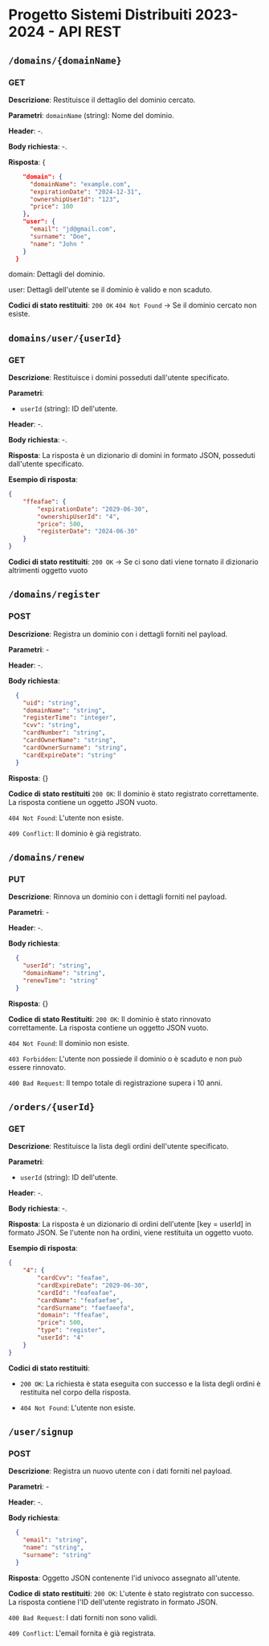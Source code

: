# Progetto Sistemi Distribuiti 2023-2024 - API REST

## `/domains/{domainName}`

### GET

**Descrizione**: Restituisce il dettaglio del dominio cercato.

**Parametri**: `domainName` (string): Nome del dominio.

**Header**: -.

**Body richiesta**: -.

**Risposta**:  {
```json
    "domain": {
      "domainName": "example.com",
      "expirationDate": "2024-12-31",
      "ownershipUserId": "123",
      "price": 100
    },
    "user": {
      "email": "jd@gmail.com",
      "surname": "Doe",
      "name": "John "
    }
  }
```
  domain: Dettagli del dominio.
  
  user: Dettagli dell'utente se il dominio è valido e non scaduto.

**Codici di stato restituiti**: 
    `200 OK`
    `404 Not Found` -> Se il dominio cercato non esiste.


## `domains/user/{userId}`

### GET

**Descrizione**: Restituisce i domini posseduti dall'utente specificato.

**Parametri**: 
- `userId` (string): ID dell'utente.

**Header**: -.

**Body richiesta**: -.

**Risposta**: La risposta è un dizionario di domini in formato JSON, posseduti dall'utente specificato.

**Esempio di risposta**:
```json
{
    "ffeafae": {
        "expirationDate": "2029-06-30",
        "ownershipUserId": "4",
        "price": 500,
        "registerDate": "2024-06-30"
    }
}
```

**Codici di stato restituiti**: 
    `200 OK` -> Se ci sono dati viene tornato il dizionario altrimenti oggetto vuoto


## `/domains/register`

### POST

**Descrizione**: Registra un dominio con i dettagli forniti nel payload.

**Parametri**: -

**Header**: -.

**Body richiesta**: 
```json
  {
    "uid": "string",
    "domainName": "string",
    "registerTime": "integer",
    "cvv": "string",
    "cardNumber": "string",
    "cardOwnerName": "string",
    "cardOwnerSurname": "string",
    "cardExpireDate": "string"
  }
```
**Risposta**: {}

**Codice di stato restituiti**
`200 OK`: Il dominio è stato registrato correttamente. La risposta contiene un oggetto JSON vuoto.

`404 Not Found`: L'utente non esiste.

`409 Conflict`: Il dominio è già registrato.


## `/domains/renew`

### PUT

**Descrizione**: Rinnova un dominio con i dettagli forniti nel payload.

**Parametri**: -

**Header**: -.

**Body richiesta**:
```json
  {
    "userId": "string",
    "domainName": "string",
    "renewTime": "string"
  }
```

**Risposta**: {}

**Codice di stato Restituiti**:
`200 OK`: Il dominio è stato rinnovato correttamente. La risposta contiene un oggetto JSON vuoto.

`404 Not Found`: Il dominio non esiste.

`403 Forbidden`: L'utente non possiede il dominio o è scaduto e non può essere rinnovato.

`400 Bad Request`: Il tempo totale di registrazione supera i 10 anni.


## `/orders/{userId}`

### GET

**Descrizione**: Restituisce la lista degli ordini dell'utente specificato.

**Parametri**: 
- `userId` (string): ID dell'utente.

**Header**: -.

**Body richiesta**: -.

**Risposta**: 
La risposta è un dizionario di ordini dell'utente [key = userId] in formato JSON. Se l'utente non ha ordini, viene restituita un oggetto vuoto.

**Esempio di risposta**:
```json
{
    "4": {
        "cardCvv": "feafae",
        "cardExpireDate": "2029-06-30",
        "cardId": "feafeafae",
        "cardName": "feafaefae",
        "cardSurname": "faefaeefa",
        "domain": "ffeafae",
        "price": 500,
        "type": "register",
        "userId": "4"
    }
}
```

**Codici di stato restituiti**: 
- `200 OK`: La richiesta è stata eseguita con successo e la lista degli ordini è restituita nel corpo della risposta.
  
- `404 Not Found`: L'utente non esiste.
  

## `/user/signup`

### POST

**Descrizione**: Registra un nuovo utente con i dati forniti nel payload.

**Parametri**: - 

**Header**: -.

**Body richiesta**:
```json
  {
    "email": "string",
    "name": "string",
    "surname": "string"
  }
```

**Risposta**: Oggetto JSON contenente l'id univoco assegnato all'utente.

**Codice di stato restituiti**:
`200 OK`: L'utente è stato registrato con successo. La risposta contiene l'ID dell'utente registrato in formato JSON.

`400 Bad Request`: I dati forniti non sono validi.

`409 Conflict`: L'email fornita è già registrata.
